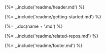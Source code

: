 {%= _.include('readme/header.md') %}

{%= _.include('readme/getting-started.md') %}

{%= _.doc(name + '.md') %}

{%= _.include('readme/related-repos.md') %}

{%= _.include('readme/footer.md') %}

[grunt]: http://gruntjs.com/
[Getting Started]: https://github.com/gruntjs/grunt/blob/devel/docs/getting_started.md
[package.json]: https://npmjs.org/doc/json.html
